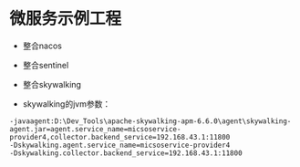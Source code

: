 # 微服务示例工程


* 整合nacos
* 整合sentinel
* 整合skywalking


* skywalking的jvm参数：
```shell
-javaagent:D:\Dev_Tools\apache-skywalking-apm-6.6.0\agent\skywalking-agent.jar=agent.service_name=micsoservice-provider4,collector.backend_service=192.168.43.1:11800
-Dskywalking.agent.service_name=micsoservice-provider4
-Dskywalking.collector.backend_service=192.168.43.1:11800
```